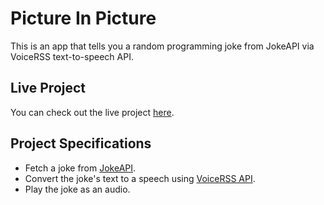 # Picture In Picture

This is an app that tells you a random programming joke from JokeAPI via VoiceRSS text-to-speech API.

## Live Project

You can check out the live project [here](https://joke-teller-mostafa.netlify.app/).

## Project Specifications

- Fetch a joke from [JokeAPI](https://sv443.net/jokeapi/v2/).
- Convert the joke's text to a speech using [VoiceRSS API](https://www.voicerss.org/api/).
- Play the joke as an audio.
